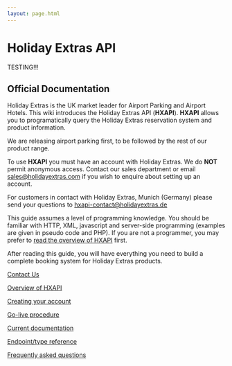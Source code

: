```yaml
---
layout: page.html
---
```


# Holiday Extras API

TESTING!!!

## Official Documentation

Holiday Extras is the UK market leader for Airport Parking and Airport Hotels. This wiki introduces the Holiday Extras API (**HXAPI**). **HXAPI** allows you to programatically query the Holiday Extras reservation system and product information.

We are releasing airport parking first, to be followed by the rest of our product range.

To use **HXAPI** you must have an account with Holiday Extras. We do **NOT** permit anonymous access. Contact our sales department or email [sales@holidayextras.com](sales@holidayextras.com) if you wish to enquire about setting up an account.

For customers in contact with Holiday Extras, Munich (Germany) please send your questions to
[hxapi-contact@holidayextras.de](hxapi-contact@holidayextras.de)

This guide assumes a level of programming knowledge. You should be familiar with HTTP, XML, javascript and server-side programming (examples are given in pseudo code and PHP). If you are not a programmer, you may prefer to [read the overview of HXAPI](/nontechOverview) first.

After reading this guide, you will have everything you need to build a complete booking system for Holiday Extras products.

[Contact Us](/contactus)

[Overview of HXAPI](/nontechOverview)

[Creating your account](/accounts)

[Go-live procedure](/golive)

[Current documentation](intro)

[Endpoint/type reference](hxapi/)

[Frequently asked questions](/faq)


